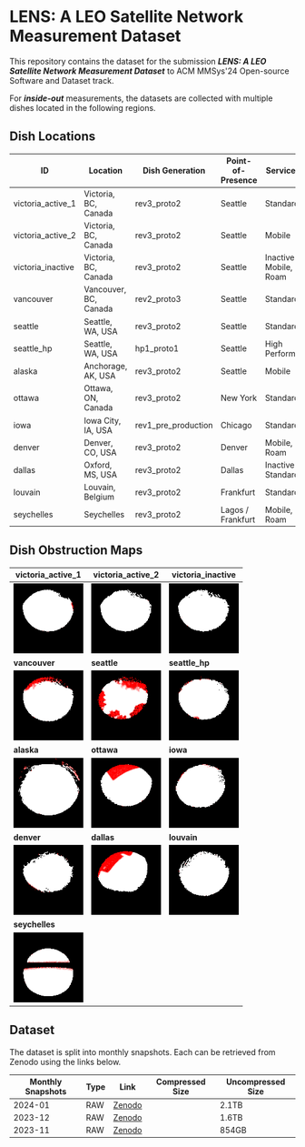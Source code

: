 # LENS: A LEO Satellite Network Measurement Dataset

This repository contains the dataset for the submission ***LENS: A LEO Satellite Network Measurement Dataset*** to ACM MMSys'24 Open-source Software and Dataset track.

For ***inside-out*** measurements, the datasets are collected with multiple dishes located in the following regions.

## Dish Locations

| ID                |  Location              | Dish Generation     | Point-of-Presence | Service Tier          |
| ----------------- | ---------------------- | ------------------- | ----------------- | --------------------- |
| victoria_active_1 |  Victoria, BC, Canada  | rev3_proto2         | Seattle           | Standard              |
| victoria_active_2 |  Victoria, BC, Canada  | rev3_proto2         | Seattle           | Mobile                |
| victoria_inactive |  Victoria, BC, Canada  | rev3_proto2         | Seattle           | Inactive Mobile, Roam |
| vancouver         |  Vancouver, BC, Canada | rev2_proto3         | Seattle           | Standard              |
| seattle           |  Seattle, WA, USA      | rev3_proto2         | Seattle           | Standard              |
| seattle_hp        |  Seattle, WA, USA      | hp1_proto1          | Seattle           | High Performance      |
| alaska            |  Anchorage, AK, USA    | rev3_proto2         | Seattle           | Mobile                |
| ottawa            |  Ottawa, ON, Canada    | rev3_proto2         | New York          | Standard              |
| iowa              |  Iowa City, IA, USA    | rev1_pre_production | Chicago           | Standard              |
| denver            |  Denver, CO, USA       | rev3_proto2         | Denver            | Mobile, Roam          |
| dallas            |  Oxford, MS, USA       | rev3_proto2         | Dallas            | Inactive Standard     |
| louvain           |  Louvain, Belgium      | rev3_proto2         | Frankfurt         | Standard              |
| seychelles        |  Seychelles            | rev3_proto2         | Lagos / Frankfurt | Mobile, Roam          |

## Dish Obstruction Maps

| **victoria_active_1**                | **victoria_active_2**                | **victoria_inactive**                |
| ------------------------------------ | ------------------------------------ | ------------------------------------ | 
| ![](./figures/victoria_active_1.png) | ![](./figures/victoria_active_2.png) | ![](./figures/victoria_inactive.png) |
| **vancouver**                        | **seattle**                          | **seattle_hp**                       |
| ![](./figures/vancouver.png)         | ![](./figures/seattle.png)           | ![](./figures/seattle_hp.png)        |
| **alaska**                           | **ottawa**                           | **iowa**                             |
| ![](./figures/alaska.png)            | ![](./figures/ottawa.png)            | ![](./figures/iowa.png)              |
| **denver**                           | **dallas**                           | **louvain**                          |                                   
| ![](./figures/denver.png)            | ![](./figures/dallas.png)            | ![](./figures/louvain.png)           |
| **seychelles**                       |                                      |                                      |
| ![](./figures/seychelles.png)        |                                      |                                      |
  
## Dataset

The dataset is split into monthly snapshots. Each can be retrieved from Zenodo using the links below.

| Monthly Snapshots | Type | Link                                           | Compressed Size | Uncompressed Size |
|-------------------|------|------------------------------------------------|-----------------|-------------------|
| 2024-01           | RAW  | [Zenodo](https://zenodo.org/records/10445958)  |                 | 2.1TB             |
| 2023-12           | RAW  | [Zenodo](https://zenodo.org/records/10608436)  |                 | 1.6TB             |
| 2023-11           | RAW  | [Zenodo](https://zenodo.org/records/10608442)  |                 | 854GB             |

